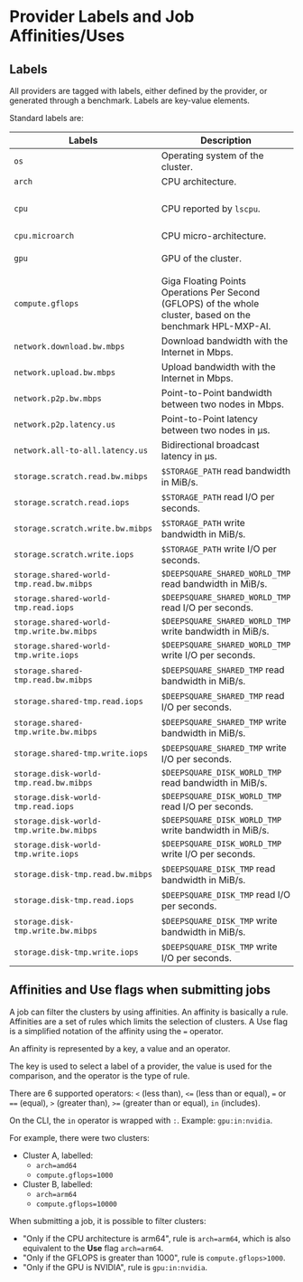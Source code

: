 # Provider Labels and Job Affinities/Uses

## Labels

All providers are tagged with labels, either defined by the provider, or generated through a benchmark. Labels are key-value elements.

Standard labels are:

| Labels                                    | Description                                                                                                  | Example                           |
| ----------------------------------------- | ------------------------------------------------------------------------------------------------------------ | --------------------------------- |
| `os`                                      | Operating system of the cluster.                                                                             | `linux`                           |
| `arch`                                    | CPU architecture.                                                                                            | `amd64`                           |
| `cpu`                                     | CPU reported by `lscpu`.                                                                                     | `amd-epyc-7302-16-core-processor` |
| `cpu.microarch`                           | CPU micro-architecture.                                                                                      | `zen2`                            |
| `gpu`                                     | GPU of the cluster.                                                                                          | `nvidia-geforce-rtx-3090`         |
| `compute.gflops`                          | Giga Floating Points Operations Per Second (GFLOPS) of the whole cluster, based on the benchmark HPL-MXP-AI. | `96280.00` (96.280 TFLOPS)        |
| `network.download.bw.mbps`                | Download bandwidth with the Internet in Mbps.                                                                | `1119.06`                         |
| `network.upload.bw.mbps`                  | Upload bandwidth with the Internet in Mbps.                                                                  | `1170.66`                         |
| `network.p2p.bw.mbps`                     | Point-to-Point bandwidth between two nodes in Mbps.                                                          | `40241.29`                        |
| `network.p2p.latency.us`                  | Point-to-Point latency between two nodes in µs.                                                              | `202.53`                          |
| `network.all-to-all.latency.us`           | Bidirectional broadcast latency in µs.                                                                       | `143.83`                          |
| `storage.scratch.read.bw.mibps`           | `$STORAGE_PATH` read bandwidth in MiB/s.                                                                     | `8927.18`                         |
| `storage.scratch.read.iops`               | `$STORAGE_PATH` read I/O per seconds.                                                                        | `4493.06`                         |
| `storage.scratch.write.bw.mibps`          | `$STORAGE_PATH` write bandwidth in MiB/s.                                                                    | `3862.60`                         |
| `storage.scratch.write.iops`              | `$STORAGE_PATH` write I/O per seconds.                                                                       | `1967.37`                         |
| `storage.shared-world-tmp.read.bw.mibps`  | `$DEEPSQUARE_SHARED_WORLD_TMP` read bandwidth in MiB/s.                                                      | `8050.95`                         |
| `storage.shared-world-tmp.read.iops`      | `$DEEPSQUARE_SHARED_WORLD_TMP` read I/O per seconds.                                                         | `4047.36`                         |
| `storage.shared-world-tmp.write.bw.mibps` | `$DEEPSQUARE_SHARED_WORLD_TMP` write bandwidth in MiB/s.                                                     | `4460.33`                         |
| `storage.shared-world-tmp.write.iops`     | `$DEEPSQUARE_SHARED_WORLD_TMP` write I/O per seconds.                                                        | `2243.52`                         |
| `storage.shared-tmp.read.bw.mibps`        | `$DEEPSQUARE_SHARED_TMP` read bandwidth in MiB/s.                                                            | `8619.40`                         |
| `storage.shared-tmp.read.iops`            | `$DEEPSQUARE_SHARED_TMP` read I/O per seconds.                                                               | `4335.14`                         |
| `storage.shared-tmp.write.bw.mibps`       | `$DEEPSQUARE_SHARED_TMP` write bandwidth in MiB/s.                                                           | `3920.92`                         |
| `storage.shared-tmp.write.iops`           | `$DEEPSQUARE_SHARED_TMP` write I/O per seconds.                                                              | `1971.63`                         |
| `storage.disk-world-tmp.read.bw.mibps`    | `$DEEPSQUARE_DISK_WORLD_TMP` read bandwidth in MiB/s.                                                        | `108934.02`                       |
| `storage.disk-world-tmp.read.iops`        | `$DEEPSQUARE_DISK_WORLD_TMP` read I/O per seconds.                                                           | `54486.40`                        |
| `storage.disk-world-tmp.write.bw.mibps`   | `$DEEPSQUARE_DISK_WORLD_TMP` write bandwidth in MiB/s.                                                       | `940.15`                          |
| `storage.disk-world-tmp.write.iops`       | `$DEEPSQUARE_DISK_WORLD_TMP` write I/O per seconds.                                                          | `470.09`                          |
| `storage.disk-tmp.read.bw.mibps`          | `$DEEPSQUARE_DISK_TMP` read bandwidth in MiB/s.                                                              | `104976.84`                       |
| `storage.disk-tmp.read.iops`              | `$DEEPSQUARE_DISK_TMP` read I/O per seconds.                                                                 | `52503.92`                        |
| `storage.disk-tmp.write.bw.mibps`         | `$DEEPSQUARE_DISK_TMP` write bandwidth in MiB/s.                                                             | `786.46`                          |
| `storage.disk-tmp.write.iops`             | `$DEEPSQUARE_DISK_TMP` write I/O per seconds.                                                                | `393.24`                          |

## Affinities and Use flags when submitting jobs

A job can filter the clusters by using affinities. An affinity is basically a rule. Affinities are a set of rules which limits the selection of clusters. A Use flag is a simplified notation of the affinity using the `=` operator.

An affinity is represented by a key, a value and an operator.

The key is used to select a label of a provider, the value is used for the comparison, and the operator is the type of rule.

There are 6 supported operators: `<` (less than), `<=` (less than or equal), `=` or `==` (equal), `>` (greater than), `>=` (greater than or equal), `in` (includes).

On the CLI, the `in` operator is wrapped with `:`. Example: `gpu:in:nvidia`.

For example, there were two clusters:

- Cluster A, labelled:
  - `arch=amd64`
  - `compute.gflops=1000`
- Cluster B, labelled:
  - `arch=arm64`
  - `compute.gflops=10000`

When submitting a job, it is possible to filter clusters:

- "Only if the CPU architecture is arm64", rule is `arch=arm64`, which is also equivalent to the **Use** flag `arch=arm64`.
- "Only if the GFLOPS is greater than 1000", rule is `compute.gflops>1000`.
- "Only if the GPU is NVIDIA", rule is `gpu:in:nvidia`.

